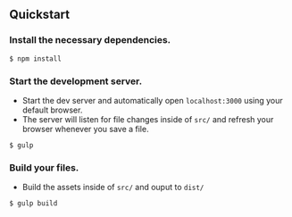 <!-- README -->

## Quickstart

### Install the necessary dependencies.

```
$ npm install
```

### Start the development server.
- Start the dev server and automatically open `localhost:3000` using your default browser. 
- The server will listen for file changes inside of `src/` and refresh your browser whenever you save a file.
```
$ gulp
```

### Build your files.
-  Build the assets inside of `src/` and ouput to `dist/`

``` javascript
$ gulp build
```

